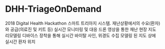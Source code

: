 # DHH-TriageOnDemand
2018 Digital Health Hackathon 스마트 트리아지 시스템.
재난상황에서의 수요(환자)와 공급(의료진 및 키트 등) 실시간 모니터링 및 대응
드론 영상을 통한 재난 현장 지도 리모델링
디바이스 장착을 통해 실시간 바이탈 사인, 위경도 수집
모델링 된 지도 상에 실시간 환자 위치 
